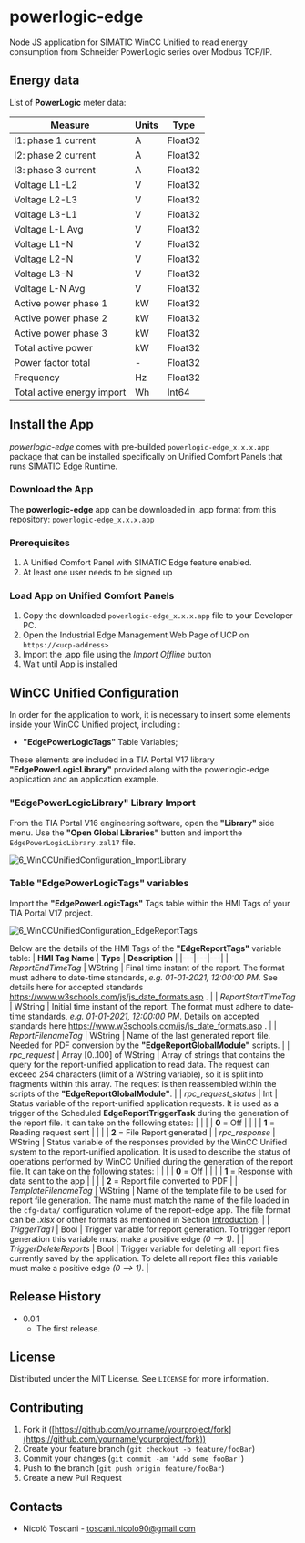 # powerlogic-edge

Node JS application for SIMATIC WinCC Unified to read energy consumption from Schneider PowerLogic series over Modbus TCP/IP.

## Energy data

List of **PowerLogic** meter data:

| Measure                            | Units                 | Type          | 
| ---------------------------------- | --------------------- | ------------- | 
|  I1: phase 1 current               | A                     | Float32       | 
|  I2: phase 2 current               | A                     | Float32       |
|  I3: phase 3 current               | A                     | Float32       |
|  Voltage L1-L2                     | V                     | Float32       |
|  Voltage L2-L3                     | V                     | Float32       |
|  Voltage L3-L1                     | V                     | Float32       |
|  Voltage L-L Avg                   | V                     | Float32       |
|  Voltage L1-N                      | V                     | Float32       |
|  Voltage L2-N                      | V                     | Float32       |
|  Voltage L3-N                      | V                     | Float32       |
|  Voltage L-N Avg                   | V                     | Float32       |
|  Active power phase 1              | kW                    | Float32       |
|  Active power phase 2              | kW                    | Float32       |
|  Active power phase 3              | kW                    | Float32       |
|  Total active power                | kW                    | Float32       |
|  Power factor total                | -                     | Float32       |
|  Frequency                         | Hz                    | Float32       |
|  Total active energy import        | Wh                    | Int64         |

## Install the App

*powerlogic-edge* comes with pre-builded ```powerlogic-edge_x.x.x.app``` package that can be installed specifically on Unified Comfort Panels that runs SIMATIC Edge Runtime.

### Download the App

The **powerlogic-edge** app can be downloaded in .app format from this repository: ```powerlogic-edge_x.x.x.app```

### Prerequisites

1. A Unified Comfort Panel with SIMATIC Edge feature enabled.
2. At least one user needs to be signed up

### Load App on Unified Comfort Panels

1. Copy the downloaded ```powerlogic-edge_x.x.x.app``` file to your Developer PC.
2. Open the Industrial Edge Management Web Page of UCP on ```https://<ucp-address>```
3. Import the .app file using the *Import Offline* button
4. Wait until App is installed

## WinCC Unified Configuration

In order for the application to work, it is necessary to insert some elements inside your WinCC Unified project, including :

- **"EdgePowerLogicTags"** Table Variables;

These elements are included in a TIA Portal V17 library **"EdgePowerLogicLibrary"** provided along with the powerlogic-edge application and an application example.

### "EdgePowerLogicLibrary" Library Import

From the TIA Portal V16 engineering software, open the **"Library"** side menu.
Use the **"Open Global Libraries"** button and import the ```EdgePowerLogicLibrary.zal17``` file.

![6_WinCCUnifiedConfiguration_ImportLibrary](./docs/img/6_WinCCUnifiedConfiguration_ImportLibrary.png)

### Table "EdgePowerLogicTags" variables

Import the **"EdgePowerLogicTags"** Tags table within the HMI Tags of your TIA Portal V17 project.

![6_WinCCUnifiedConfiguration_EdgeReportTags](./docs/img/6_WinCCUnifiedConfiguration_EdgeReportTags.png)

Below are the details of the HMI Tags of the **"EdgeReportTags"** variable table:
| **HMI Tag Name** | **Type** | **Description** |
|---|---|---|
| *ReportEndTimeTag* | WString                | Final time instant of the report. The format must adhere to date-time standards, *e.g. 01-01-2021, 12:00:00 PM*. See details here for accepted standards https://www.w3schools.com/js/js_date_formats.asp . |
| *ReportStartTimeTag* | WString                | Initial time instant of the report. The format must adhere to date-time standards, *e.g. 01-01-2021, 12:00:00 PM*. Details on accepted standards here https://www.w3schools.com/js/js_date_formats.asp . |
| *ReportFilenameTag* | WString        | Name of the last generated report file. Needed for PDF conversion by the **"EdgeReportGlobalModule"** scripts. |
| *rpc_request* | Array [0..100] of WString        | Array of strings that contains the query for the report-unified application to read data.  The request can exceed 254 characters (limit of a WString variable), so it is split into fragments within this array. The request is then reassembled within the scripts of the **"EdgeReportGlobalModule"**. |
| *rpc_request_status* | Int                | Status variable of the report-unified application requests. It is used as a trigger of the Scheduled **EdgeReportTriggerTask** during the generation of the report file. It can take on the following states: |
|  |  | **0** = Off |
|  |  | **1** = Reading request sent |
|  |  | **2** = File Report generated |
| *rpc_response* | WString                | Status variable of the responses provided by the WinCC Unified system to the report-unified application. It is used to describe the status of operations performed by WinCC Unified during the generation of the report file. It can take on the following states: |
|  |  | **0** = Off |
|  |  | **1** = Response with data sent to the app |
|  |  | **2** = Report file converted to PDF |
| *TemplateFilenameTag* | WString                        | Name of the template file to be used for report file generation. The name must match the name of the file loaded in the ```cfg-data/``` configuration volume of the report-edge app. The file format can be *.xlsx* or other formats as mentioned in Section [Introduction](#introduction). |
| *TriggerTag1* | Bool                | Trigger variable for report generation. To trigger report generation this variable must make a positive edge *(0 --> 1)*. |
| *TriggerDeleteReports* | Bool | Trigger variable for deleting all report files currently saved by the application. To delete all report files this variable must make a positive edge *(0 --> 1)*. |

## Release History

- 0.0.1
  - The first release.

## License

Distributed under the MIT License. See `LICENSE` for more information.

## Contributing

1. Fork it ([https://github.com/yourname/yourproject/fork](https://github.com/yourname/yourproject/fork))
2. Create your feature branch (`git checkout -b feature/fooBar`)
3. Commit your changes (`git commit -am 'Add some fooBar'`)
4. Push to the branch (`git push origin feature/fooBar`)
5. Create a new Pull Request

## Contacts

- Nicolò Toscani - [toscani.nicolo90@gmail.com](toscani.nicolo90@gmail.com)


